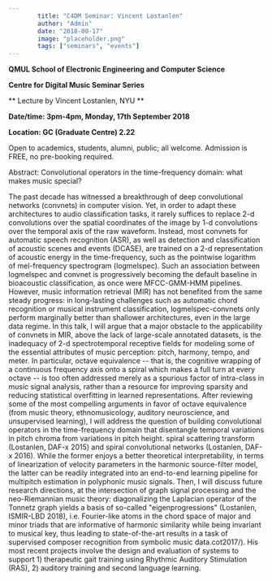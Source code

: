 ```yaml
---
        title: "C4DM Seminar: Vincent Lostanlen"
        author: "Admin"
        date: "2018-00-17"
        image: "placeholder.png"
        tags: ["seminars", "events"]
---
```



**QMUL School of Electronic Engineering and Computer Science**

**Centre for Digital Music Seminar Series**

** Lecture by Vincent Lostanlen, NYU
**

**Date/time: 3pm-4pm, Monday, 17th September 2018**

**Location: GC (Graduate Centre) 2.22**

Open to academics, students, alumni, public; all welcome. 
Admission is FREE, no pre-booking required.


Abstract: 
Convolutional operators in the time-frequency domain: what makes music 
special?

The past decade has witnessed a breakthrough of deep convolutional 
networks (convnets) in computer vision. Yet, in order to adapt these 
architectures to audio classification tasks, it rarely suffices to 
replace 2-d convolutions over the spatial coordinates of the image by 
1-d convolutions over the temporal axis of the raw waveform. Instead, 
most convnets for automatic speech recognition (ASR), as well as 
detection and classification of acoustic scenes and events (DCASE), are 
trained on a 2-d representation of acoustic energy in the 
time-frequency, such as the pointwise logarithm of mel-frequency 
spectrogram (logmelspec). Such an association between logmelspec and 
convnet is progressively becoming the default baseline in bioacoustic 
classification, as once were MFCC-GMM-HMM pipelines. However, music 
information retrieval (MIR) has not benefited from the same steady 
progress: in long-lasting challenges such as automatic chord recognition 
or musical instrument classification, logmelspec-convnets only perform 
marginally better than shallower architectures, even in the large data 
regime.
In this talk, I will argue that a major obstacle to the applicability of 
convnets in MIR, above the lack of large-scale annotated datasets, is 
the inadequacy of 2-d spectrotemporal receptive fields for modeling some 
of the essential attributes of music perception: pitch, harmony, tempo, 
and meter. In particular, octave equivalence -- that is, the cognitive 
wrapping of a continuous frequency axis onto a spiral which makes a full 
turn at every octave  -- is too often addressed merely as a spurious 
factor of intra-class in music signal analysis, rather than a resource 
for improving sparsity and reducing statistical overfitting in learned 
representations.
After reviewing some of the most compelling arguments in favor of octave 
equivalence (from music theory, ethnomusicology, auditory neuroscience, 
and unsupervised learning), I will address the question of building 
convolutional operators in the time-frequency domain that disentangle 
temporal variations in pitch chroma from variations in pitch height. 
  spiral scattering transform (Lostanlen, DAF-x 2015) and spiral 
convolutional networks (Lostanlen, DAF-x 2016). While the former enjoys 
a better theoretical interpretability, in terms of linearization of 
velocity parameters in the harmonic source-filter model, the latter can 
be readily integrated into an end-to-end learning pipeline for 
multipitch estimation in polyphonic music signals. Then, I will discuss 
future research directions, at the intersection of graph signal 
processing and the neo-Riemannian music theory: diagonalizing the 
Laplacian operator of the Tonnetz graph yields a basis of so-called 
"eigenprogressions" (Lostanlen, ISMIR-LBD 2018), i.e. Fourier-like atoms 
in the chord space of major and minor triads that are informative of 
harmonic similarity while being invariant to musical key, thus leading 
to state-of-the-art results in a task of supervised composer recognition 
from symbolic music data.cot2017/). 
His most recent projects involve the design and evaluation of systems to support 1) therapeutic gait training 
using Rhythmic Auditory Stimulation (RAS), 2) auditory training and second language learning.
